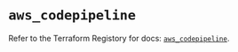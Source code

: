 # `aws_codepipeline`

Refer to the Terraform Registory for docs: [`aws_codepipeline`](https://registry.terraform.io/providers/hashicorp/aws/5.30.0/docs/resources/codepipeline).
